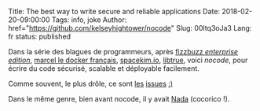 Title: The best way to write secure and reliable applications
Date: 2018-02-20-09:00:00
Tags: info, joke
Author: href="https://github.com/kelseyhightower/nocode"
Slug: 00ltq3oJa3
Lang: fr
status: published

Dans la série des blagues de programmeurs, après [fizzbuzz *enterprise edition*](https://github.com/EnterpriseQualityCoding/FizzBuzzEnterpriseEdition),
[marcel le docker français](https://github.com/brouberol/marcel), [spacekim.io](https://spacekim.io/), [libtrue](https://github.com/libtrue/libtrue),
voici *nocode*, pour écrire du code sécurisé, scalable et déployable facilement.

Comme souvent, le plus drôle, ce sont [l](https://github.com/kelseyhightower/nocode/issues/1705)[e](https://github.com/kelseyhightower/nocode/issues/1685)[s](https://github.com/kelseyhightower/nocode/issues/1733) [i](https://github.com/kelseyhightower/nocode/issues/1728)[s](https://github.com/kelseyhightower/nocode/issues/1890)[s](https://github.com/kelseyhightower/nocode/issues/1885)[u](https://github.com/kelseyhightower/nocode/issues/1869)[e](https://github.com/kelseyhightower/nocode/issues/1852)[s](https://github.com/kelseyhightower/nocode/issues/1853) [:](https://github.com/kelseyhightower/nocode/issues/1838)[)](https://github.com/kelseyhightower/nocode/issues/1828) 

Dans le même genre, bien avant nocode, il y avait [Nada](https://github.com/kelseyhightower/nocode) (cocorico !).
